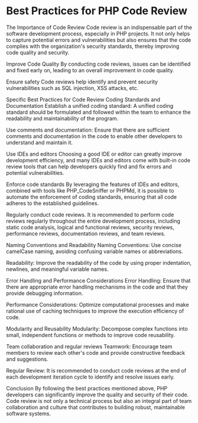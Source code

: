 # Best Practices for PHP Code Review
The Importance of Code Review
Code review is an indispensable part of the software development process, especially in PHP projects. It not only helps to capture potential errors and vulnerabilities but also ensures that the code complies with the organization's security standards, thereby improving code quality and security.

Improve Code Quality
By conducting code reviews, issues can be identified and fixed early on, leading to an overall improvement in code quality.

Ensure safety
Code reviews help identify and prevent security vulnerabilities such as SQL injection, XSS attacks, etc.

Specific Best Practices for Code Review
Coding Standards and Documentation
Establish a unified coding standard: A unified coding standard should be formulated and followed within the team to enhance the readability and maintainability of the program.

Use comments and documentation: Ensure that there are sufficient comments and documentation in the code to enable other developers to understand and maintain it.

Use IDEs and editors
Choosing a good IDE or editor can greatly improve development efficiency, and many IDEs and editors come with built-in code review tools that can help developers quickly find and fix errors and potential vulnerabilities.

Enforce code standards
By leveraging the features of IDEs and editors, combined with tools like PHP_CodeSniffer or PHPMd, it is possible to automate the enforcement of coding standards, ensuring that all code adheres to the established guidelines.

Regularly conduct code reviews.
It is recommended to perform code reviews regularly throughout the entire development process, including static code analysis, logical and functional reviews, security reviews, performance reviews, documentation reviews, and team reviews.

Naming Conventions and Readability
Naming Conventions: Use concise camelCase naming, avoiding confusing variable names or abbreviations.

Readability: Improve the readability of the code by using proper indentation, newlines, and meaningful variable names.

Error Handling and Performance Considerations
Error Handling: Ensure that there are appropriate error handling mechanisms in the code and that they provide debugging information.

Performance Considerations: Optimize computational processes and make rational use of caching techniques to improve the execution efficiency of code.

Modularity and Reusability
Modularity: Decompose complex functions into small, independent functions or methods to improve code reusability.

Team collaboration and regular reviews
Teamwork: Encourage team members to review each other's code and provide constructive feedback and suggestions.

Regular Review: It is recommended to conduct code reviews at the end of each development iteration cycle to identify and resolve issues early.

Conclusion
By following the best practices mentioned above, PHP developers can significantly improve the quality and security of their code. Code review is not only a technical process but also an integral part of team collaboration and culture that contributes to building robust, maintainable software systems.
